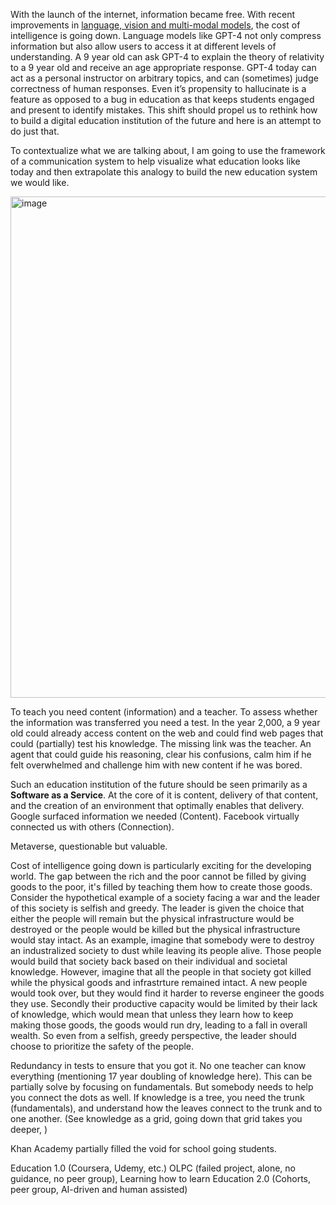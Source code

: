 With the launch of the internet, information became free. With recent improvements in [language, vision and multi-modal models](https://openai.com/research/overview), the cost of intelligence is going down. 
Language models like GPT-4 not only compress information but also allow users to access it at different levels of understanding. 
A 9 year old can ask GPT-4 to explain the theory of relativity to a 9 year old and receive an age appropriate response. 
GPT-4 today can act as a personal instructor on arbitrary topics, and can (sometimes) judge correctness of human responses. 
Even it’s propensity to hallucinate is a feature as opposed to a bug in education as that keeps students engaged and present 
to identify mistakes. This shift should propel us to rethink how to build a digital education institution of the future 
and here is an attempt to do just that. 

To contextualize what we are talking about, I am going to use the framework of a communication system to help visualize what education looks like today and then extrapolate this analogy to build the new education system we would like. 

<img width="802" alt="image" src="https://github.com/samee99/samee99.github.io/assets/53830393/f9b2256c-f77b-42cc-9ca9-14e3342033f6">


To teach you need content (information) and a teacher. To assess whether the information was transferred you need a test. 
In the year 2,000, a 9 year old could already access content on the web and 
could find web pages that could (partially) test his knowledge. 
The missing link was the teacher. 
An agent that could guide his reasoning, clear his confusions, calm him if he felt overwhelmed and challenge him 
with new content if he was bored.

Such an education institution of the future should be seen primarily as a **Software as a Service**. At the core of it is content, delivery of that content, and the creation of an environment that optimally enables that delivery. Google surfaced information we needed (Content). Facebook virtually connected us with others (Connection). 

Metaverse, questionable but valuable. 

Cost of intelligence going down is particularly exciting for the developing world. The gap between the rich and the poor cannot be filled by giving goods to the poor, it's filled by teaching them how to create those goods. Consider the hypothetical example of a society facing a war and the leader of this society is selfish and greedy. The leader is given the choice that either the people will remain but the physical infrastructure would be destroyed or the people would be killed but the physical infrastructure would stay intact. As an example, imagine that somebody were to destroy an industralized society to dust while leaving its people alive. Those people would build that society back based on their individual and societal knowledge. However, imagine that all the people in that society got killed while the physical goods and infrastrture remained intact. A new people would took over, but they would find it harder to reverse engineer the goods they use. Secondly their productive capacity would be limited by their lack of knowledge, which would mean that unless they learn how to keep making those goods, the goods would run dry, leading to a fall in overall wealth. So even from a selfish, greedy perspective, the leader should choose to prioritize the safety of the people. 

Redundancy in tests to ensure that you got it. 
No one teacher can know everything (mentioning 17 year doubling of knowledge here). 
This can be partially solve by focusing on fundamentals. 
But somebody needs to help you connect the dots as well. 
If knowledge is a tree, you need the trunk (fundamentals), 
and understand how the leaves connect to the trunk and to one another. 
(See knowledge as a grid, going down that grid takes you deeper, ) 

Khan Academy partially filled the void for school going students. 

Education 1.0 (Coursera, Udemy, etc.)
OLPC (failed project, alone, no guidance, no peer group), 
Learning how to learn
Education 2.0 (Cohorts, peer group, AI-driven and human assisted)


